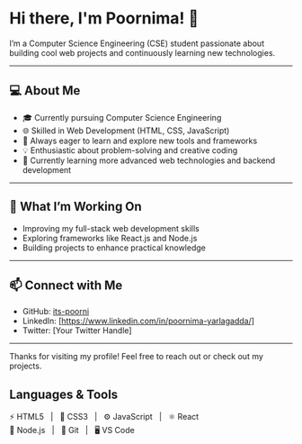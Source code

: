 # Hi there, I'm Poornima! 👋

I’m a Computer Science Engineering (CSE) student passionate about building cool web projects and continuously learning new technologies.

---

## 💻 About Me

- 🎓 Currently pursuing Computer Science Engineering  
- 🌐 Skilled in Web Development (HTML, CSS, JavaScript)  
- 🚀 Always eager to learn and explore new tools and frameworks  
- 💡 Enthusiastic about problem-solving and creative coding  
- 🌱 Currently learning more advanced web technologies and backend development  

---

## 🚀 What I’m Working On

- Improving my full-stack web development skills  
- Exploring frameworks like React.js and Node.js  
- Building projects to enhance practical knowledge  

---

## 📫 Connect with Me

- GitHub: [its-poorni](https://github.com/its-poorni)  
- LinkedIn: [https://www.linkedin.com/in/poornima-yarlagadda/]  
- Twitter: [Your Twitter Handle]

---

Thanks for visiting my profile! Feel free to reach out or check out my projects.

## Languages & Tools

⚡ HTML5 &nbsp; | &nbsp; 🎨 CSS3 &nbsp; | &nbsp; ⚙️ JavaScript &nbsp; | &nbsp; ⚛️ React  
🌿 Node.js &nbsp; | &nbsp; 🐙 Git &nbsp; | &nbsp; 🖥 VS Code  





